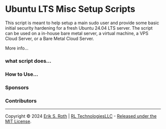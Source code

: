 # Ubuntu LTS Misc Setup Scripts

 This script is meant to help setup a main sudo user and provide some basic initial security hardening for a fresh Ubuntu 24.04 LTS server. The script can be used on a in-house bare metal server, a virtual machine, a VPS Cloud Server, or a Bare Metal Cloud Server.

 More info...

### what script does...

### How to Use...

### Sponsors

### Contributors

______
Copyright © 2024 [Erik S. Roth]() | [RL TechnologiesLLC]() - [Released under the MIT License]().

